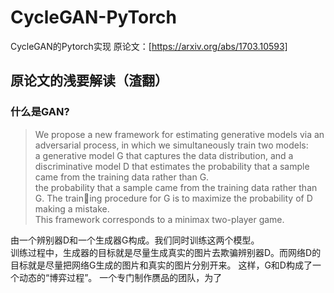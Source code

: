 # CycleGAN-PyTorch  

CycleGAN的Pytorch实现 原论文：[https://arxiv.org/abs/1703.10593]  

## 原论文的浅要解读（渣翻）  
### 什么是GAN?  
>We propose a new framework for estimating generative models via an adversarial process, in which we simultaneously train two models:   
>a generative model G that captures the data distribution, and a discriminative model D that estimates the probability that a sample came from the training data rather than G.    
>the probability that a sample came from the training data rather than G. The training procedure for G is to maximize the probability of D making a mistake.  
>This framework corresponds to a minimax two-player game.  

由一个辨别器D和一个生成器G构成。我们同时训练这两个模型。  
训练过程中，生成器的目标就是尽量生成真实的图片去欺骗辨别器D。而网络D的目标就是尽量把网络G生成的图片和真实的图片分别开来。
这样，G和D构成了一个动态的“博弈过程”。
一个专门制作赝品的团队，为了


